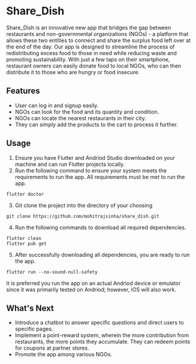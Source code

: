 # Share_Dish

Share_Dish is an innovative new app that bridges the gap between restaurants and non-governmental organizations (NGOs) - a platform that allows these two entities to connect and share the surplus food left over at the end of the day. Our app is designed to streamline the process of redistributing excess food to those in need while reducing waste and promoting sustainability. With just a few taps on their smartphone, restaurant owners can easily donate food to local NGOs, who can then distribute it to those who are hungry or food insecure.

## Features
- User can log in and signup easily.
- NGOs can look for the food and its quantity and condition.
- NGOs can locate the nearest restaurants in their city.
- They can simply add the products to the cart to process it further.

## Usage
1. Ensure you have Flutter and Andriod Studio downloaded on your machine and can run Flutter projects locally.
2. Run the following command to ensure your system meets the requirements to run the app. All requirements must be met to run the app.

```
flutter doctor
```
3. Git clone the project into the directory of your choosing
```
git clone https://github.com/mohitrajsinha/share_dish.git
```
4. Run the following commands to download all required dependencies.
```
flutter clean
flutter pub get
```
5. After successfully downloading all dependencies, you are ready to run the app.
```   
flutter run --no-sound-null-safety
```
It is preferred you run the app on an actual Andriod device or emulator since it was primarily tested on Andriod; however, iOS will also work.

## What's Next
- Introduce a chatbot to answer specific questions and direct users to specific pages.
- Implement a point-reward system, wherein the more contribution from restaurants, the more points they accumulate. They can redeem points for coupons at partner stores.
- Promote the app among various NGOs.


